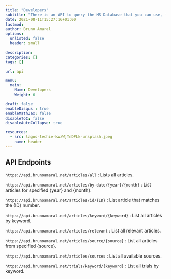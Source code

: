 ```yaml
---
title: "Developers"
subtitle: "There is an API to query the MS Database that you can use, for free."
date: 2021-08-11T15:27:16+01:00
lastmod: 
author: Bruno Amaral
options:
  unlisted: false
  header: small

description: 
categories: []
tags: []

url: api

menu:
  main:
    Name: Developers
    Weight: 6

draft: false
enableDisqus : true
enableMathJax: false
disableToC: false
disableAutoCollapse: true

resources:
  - src: lagos-techie-kwzWjTnDPLk-unsplash.jpeg
    name: header
---
```


## API Endpoints

`https://api.brunoamaral.net/articles/all` : Lists all articles.

`https://api.brunoamaral.net/articles/by-date/{year}/{month}` : List articles for specified {year} and {month}. 

`https://api.brunoamaral.net/articles/id/{ID}` : List article that matches the {ID} number.

`https://api.brunoamaral.net/articles/keyword/{keyword}` : List all articles by keyword.

`https://api.brunoamaral.net/articles/relevant` : List all relevant articles.

`https://api.brunoamaral.net/articles/source/{source}` : List all articles from specified {source}.

`https://api.brunoamaral.net/articles/sources` : List all available sources.

`https://api.brunoamaral.net/trials/keyword/{keyword}` : List all trials by keyword.